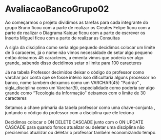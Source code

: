 # AvaliacaoBancoGrupo02
Ao começarmos o projeto dividimos as tarefas para cada integrante do grupo
Bruno ficou com a parte de realizar os Creates
Felipe ficou com a parte de realizar o Diagrama
Kaique ficou com a parte de escrever os Inserts
Miguel ficou com a parte de realizar as Consultas

A sigla da disciplina como seria algo pequedo decidimos colocar um limite de 5 caraceres, já o nome não vimos necessidade de setar algo pequeno então deixamos 45 caracteres, a ementa vimos que poderia ser algo grande, sabendo disso decidimos setar o limite para 100 caracteres

Já na tabela Professor decimidos deixar o código do professor como varchar por conta que se fosse inteiro isso dificultaria alguns processor no banco, nome também deixamos como um VARCHAR(45) “Padrão” , sigla_disciplina como um Varchar(5), especialidade como poderia ser algo grande como “Tecologia da Informação” deixamos com o limite de 30 caracteres

Setamos a chave primaria da tabela professor como uma chave-conjunta , juntando o código do professor com a disciplina que ele leciona

Decidimos colocar o ON DELETE CASCADE junto com o ON UPDATE CASCADE para quando fomos atualizar ou deletar uma disciplina não precisemos atualizar ou deletar o professor também economizando tempo.
